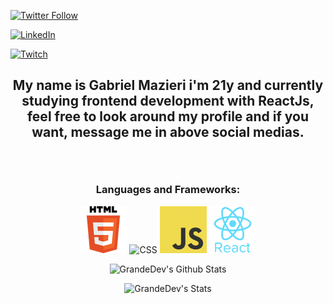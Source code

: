 [![Twitter Follow](https://img.shields.io/twitter/follow/grandehe4rt?color=1DA1F2&logo=twitter&style=for-the-badge)](https://twitter.com/intent/follow?original_referer=https%3A%2F%2Fgithub.com%2Fruyymon&screen_name=grandehe4rt)

[![LinkedIn](https://img.shields.io/badge/linkedin-%230077B5.svg?style=for-the-badge&logo=linkedin&logoColor=white)](https://www.linkedin.com/in/gabriel-mazieri-471664171/)

[![Twitch](https://img.shields.io/badge/grandehe4rt-%239146FF.svg?style=for-the-badge&logo=Twitch&logoColor=white)](https://www.twitch.tv/grandehe4rt)

<h2 align="center">
  My name is <strong>Gabriel Mazieri</strong> i'm 21y and currently studying frontend development with ReactJs, feel free to look around my profile and if you want, message me in above social medias.
</p>

<br>

<h3 align="center"> Languages and Frameworks:</h3>

<p align="center">
  <img alt="HTML" width="75px" src="https://raw.githubusercontent.com/github/explore/80688e429a7d4ef2fca1e82350fe8e3517d3494d/topics/html/html.png"/>
  <img alt="CSS" width="75px" src="https://i.pinimg.com/originals/a3/2f/83/a32f83aa2c675058e4a05a0fd4da05eb.png"/>
  <img alt="JavaScript" width="75px" src="https://raw.githubusercontent.com/github/explore/80688e429a7d4ef2fca1e82350fe8e3517d3494d/topics/javascript/javascript.png"/>
  <img src="https://raw.githubusercontent.com/devicons/devicon/master/icons/react/react-original-wordmark.svg" alt="React" width="75px"/>
</p>

<p align="center">
  <img alt="GrandeDev's Github Stats" src="https://github-readme-stats.vercel.app/api?username=grandedev&theme=vue&show_icons=true&hide_border=true" />
</p>
<p align="center">
  <img alt="GrandeDev's Stats" src="https://github-readme-stats.vercel.app/api/top-langs/?username=grandedev&layout=compact&theme=vue&show_icons=true&hide_border=true" />
</p>
